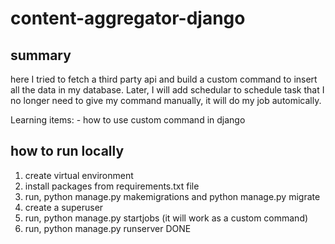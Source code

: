 # content-aggregator-django
## summary
here I tried to fetch a third party api and build a custom command to insert
all the data in my database. Later, I will add schedular to schedule task that I no
longer need to give my command manually, it will do my job automically.

Learning items:
    - how to use custom command in django

## how to run locally

1. create virtual environment
2. install packages from requirements.txt file
3. run, python manage.py makemigrations and python manage.py migrate
3. create a superuser
4. run, python manage.py startjobs (it will work as a custom command)
5. run, python manage.py runserver
DONE